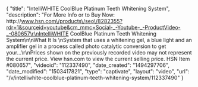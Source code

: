 {
    "title": "IntelliWHITE CoolBlue Platinum Teeth Whitening System",
    "description": "For More Info or to Buy Now: http:\/\/www.hsn.com\/products\/seo\/8282355?rdr=1&sourceid=youtube&cm_mmc=Social-_-Youtube-_-ProductVideo-_-080657\r\nIntelliWHITE CoolBlue Platinum Teeth Whitening System\n\nWhat It Is \nSystem that uses a whitening gel, a blue light and an amplifier gel in a process called photo catalytic conversion to get your...\r\nPrices shown on the previously recorded video may not represent the current price.  View hsn.com to view the current selling price. HSN Item #080657",
    "videoid": "112337490",
    "date_created": "1494297706",
    "date_modified": "1503417821",
    "type": "captivate",
    "layout": "video",
    "url": "\/v\/intelliwhite-coolblue-platinum-teeth-whitening-system\/112337490"
}